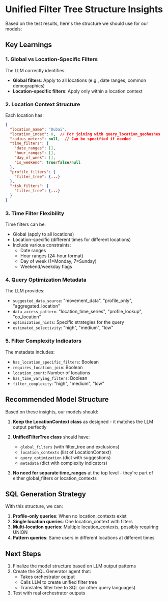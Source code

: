 # Unified Filter Tree Structure Insights

Based on the test results, here's the structure we should use for our models:

## Key Learnings

### 1. **Global vs Location-Specific Filters**
The LLM correctly identifies:
- **Global filters**: Apply to all locations (e.g., date ranges, common demographics)
- **Location-specific filters**: Apply only within a location context

### 2. **Location Context Structure**
Each location has:
```json
{
  "location_name": "Dubai",
  "location_index": 0,  // For joining with query_location_geohashes
  "radius_meters": null,  // Can be specified if needed
  "time_filters": {
    "date_ranges": [],
    "hour_ranges": [],
    "day_of_week": [],
    "is_weekend": true/false/null
  },
  "profile_filters": {
    "filter_tree": {...}
  },
  "risk_filters": {
    "filter_tree": {...}
  }
}
```

### 3. **Time Filter Flexibility**
Time filters can be:
- Global (apply to all locations)
- Location-specific (different times for different locations)
- Include various constraints:
  - Date ranges
  - Hour ranges (24-hour format)
  - Day of week (1=Monday, 7=Sunday)
  - Weekend/weekday flags

### 4. **Query Optimization Metadata**
The LLM provides:
- `suggested_data_source`: "movement_data", "profile_only", "aggregated_location"
- `data_access_pattern`: "location_time_series", "profile_lookup", "co_location"
- `optimization_hints`: Specific strategies for the query
- `estimated_selectivity`: "high", "medium", "low"

### 5. **Filter Complexity Indicators**
The metadata includes:
- `has_location_specific_filters`: Boolean
- `requires_location_join`: Boolean
- `location_count`: Number of locations
- `has_time_varying_filters`: Boolean
- `filter_complexity`: "high", "medium", "low"

## Recommended Model Structure

Based on these insights, our models should:

1. **Keep the LocationContext class** as designed - it matches the LLM output perfectly
2. **UnifiedFilterTree class** should have:
   - `global_filters` (with filter_tree and exclusions)
   - `location_contexts` (list of LocationContext)
   - `query_optimization` (dict with suggestions)
   - `metadata` (dict with complexity indicators)

3. **No need for separate time_ranges** at the top level - they're part of either global_filters or location_contexts

## SQL Generation Strategy

With this structure, we can:

1. **Profile-only queries**: When no location_contexts exist
2. **Single location queries**: One location_context with filters
3. **Multi-location queries**: Multiple location_contexts, possibly requiring UNION
4. **Pattern queries**: Same users in different locations at different times

## Next Steps

1. Finalize the model structure based on LLM output patterns
2. Create the SQL Generator agent that:
   - Takes orchestrator output
   - Calls LLM to create unified filter tree
   - Translates filter tree to SQL (or other query languages)
3. Test with real orchestrator outputs
